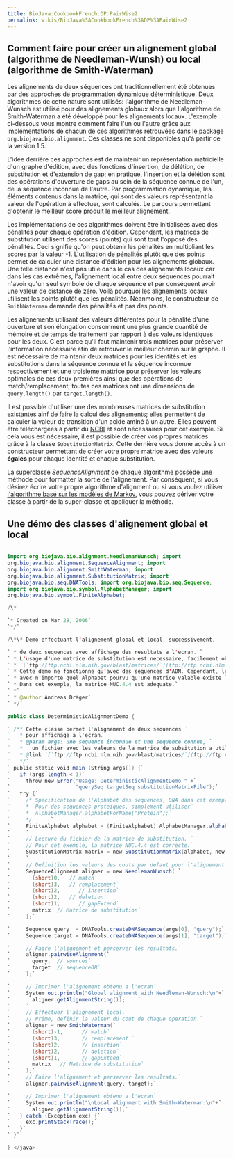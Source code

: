 ```yaml
---
title: BioJava:CookbookFrench:DP:PairWise2
permalink: wikis/BioJava%3ACookbookFrench%3ADP%3APairWise2
---
```


Comment faire pour créer un alignement global (algorithme de Needleman-Wunsh) ou local (algorithme de Smith-Waterman)
---------------------------------------------------------------------------------------------------------------------

Les alignements de deux séquences ont traditionnellement été obtenues
par des approches de programmation dynamique déterministique. Deux
algorithmes de cette nature sont utilisés: l'algorithme de
Needleman-Wunsch est utilisé pour des alignements globaux alors que
l'algorithme de Smith-Waterman a été développé pour les alignements
locaux. L'exemple ci-dessous vous montre comment faire l'un ou l'autre
grâce aux implémentations de chacun de ces algorithmes retrouvées dans
le package `org.biojava.bio.alignment`. Ces classes ne sont disponibles
qu'á partir de la version 1.5.

L'idée derrière ces approches est de maintenir un représentation
matricielle d'un graphe d'édition, avec des fonctions d'insertion, de
délétion, de substitution et d'extension de gap; en pratique,
l'insertion et la délétion sont des opérations d'ouverture de gaps au
sein de la séquence connue de l'un, de la séquence inconnue de l'autre.
Par programmation dynamique, les éléments contenus dans la matrice, qui
sont des valeurs représentant la valeur de l'opération à effectuer, sont
calculés. Le parcours permettant d'obtenir le meilleur score produit le
meilleur alignement.

Les implémentations de ces algorithmes doivent être initialisées avec
des pénalités pour chaque opération d'édition. Cependant, les matrices
de substitution utilisent des scores (points) qui sont tout l'opposé des
pénalités. Ceci signifie qu'on peut obtenir les pénalités en multipliant
les scores par la valeur -1. L'utilisation de pénalités plutôt que des
points permet de calculer une distance d'édition pour les alignements
globaux. Une telle distance n'est pas utile dans le cas des alignements
locaux car dans les cas extrêmes, l'alignement local entre deux
séquences pourrait n'avoir qu'un seul symbole de chaque séquence et par
conséquent avoir une valeur de distance de zéro. Voilà pourquoi les
alignements locaux utilisent les points plutôt que les pénalités.
Néanmoins, le constructeur de `SmithWaterman` demande des pénalités et
pas des points.

Les alignements utilisant des valeurs différentes pour la pénalité d'une
ouverture et son élongation consomment une plus grande quantité de
mémoire et de temps de traitement par rapport à des valeurs identiques
pour les deux. C'est parce qu'il faut maintenir trois matrices pour
préserver l'information nécessaire afin de retrouver le meilleur chemin
sur le graphe. Il est nécessaire de maintenir deux matrices pour les
identités et les substitutions dans la séquence connue et la séquence
inconnue respectivement et une troisieme mattrice pour préserver les
valeurs optimales de ces deux premières ainsi que des opérations de
match/remplacement; toutes ces matrices ont une dimensions de
`query.length()` par `target.length()`.

Il est possible d'utiliser une des nombreuses matrices de substitution
existantes ainf de faire la calcul des alignements; elles permettent de
calculer la valeur de transition d'un acide aminé à un autre. Elles
peuvent être téléchargées à partir du
[NCBI](ftp://ftp.ncbi.nlm.nih.gov/blast/matrices/) et sont nécessaires
pour cet exemple. Si cela vous est nécessaire, il est possible de créer
vos propres matrices grâce à la classe `SubstitutionMatrix`. Cette
dernière vous donne accès à un constructeur permettant de créer votre
propre matrice avec des valeurs **égales** pour chaque identité et
chaque substitution.

La superclasse *SequenceAlignment* de chaque algorithme possède une
méthode pour formatter la sortie de l'alignement. Par conséquent, si
vous désirez écrire votre propre algorithme d'alignment ou si vous
voulez utiliser [l'algorithme basé sur les modèles de
Markov](BioJava%3ACookbookFrench%3ADP%3APairWise "wikilink"), vous pouvez
dériver votre classe à partir de la super-classe et appliquer la
méthode.

Une démo des classes d'alignement global et local
-------------------------------------------------

```java import java.io.File;

import org.biojava.bio.alignment.NeedlemanWunsch; import
org.biojava.bio.alignment.SequenceAlignment; import
org.biojava.bio.alignment.SmithWaterman; import
org.biojava.bio.alignment.SubstitutionMatrix; import
org.biojava.bio.seq.DNATools; import org.biojava.bio.seq.Sequence;
import org.biojava.bio.symbol.AlphabetManager; import
org.biojava.bio.symbol.FiniteAlphabet;

/\*

`* Created on Mar 28, 2006`  
`*/`

/\*\* Demo effectuant l'alignement global et local, successivement,

` * de deux sequences avec affichage des resultats a l'ecran. `  
` * L'usage d'une matrice de substitution est necessaire, facilement obtenues via`  
` * `[`ftp://ftp.ncbi.nlm.nih.gov/blast/matrices/`](ftp://ftp.ncbi.nlm.nih.gov/blast/matrices/)  
` * Cette demo ne fonctionne qu'avec des sequences d'ADN. Cependant, les algorithmes fonctionnent `  
` * avec n'importe quel Alphabet pourvu qu'une matrice valable existe `  
` * Dans cet exemple, la matrice NUC.4.4 est adequate.`  
` *`  
` * @author Andreas Dräger`  
` */`

public class DeterministicAlignmentDemo {

` /** Cette classe permet l'alignement de deux sequences `  
`   * pour affichage a l'ecran.`  
`   * @param args: une sequence inconnue et une sequence connue, `  
`   *   un fichier avec les valeurs de la matrice de subsitution a utiliser.`  
`   * @link `[`ftp://ftp.ncbi.nlm.nih.gov/blast/matrices/`](ftp://ftp.ncbi.nlm.nih.gov/blast/matrices/)  
`   */`  
` public static void main (String args[]) {`  
`   if (args.length < 3)`  
`     throw new Error("Usage: DeterministicAlignmentDemo " +`  
`                     "querySeq targetSeq substitutionMatrixFile");`  
`   try {`  
`     /* Specification de l'Alphabet des sequences, DNA dans cet exemple.`  
`     *  Pour des sequences proteiques, simplement utiliser`  
`     *  AlphabetManager.alphabetForName("Protein");`  
`     */      `  
`     FiniteAlphabet alphabet = (FiniteAlphabet) AlphabetManager.alphabetForName("DNA");`  
`     `  
`     // Lecture du fichier de la matrice de substitution. `  
`     // Pour cet exemple, la matrice NUC.4.4 est correcte.`  
`     SubstitutionMatrix matrix = new SubstitutionMatrix(alphabet, new File(args[2]));`  
`     `  
`     // Definition les valeurs des couts par defaut pour l'alignement global.`  
`     SequenceAlignment aligner = new NeedlemanWunsch( `  
`       (short)0,   // match`  
`       (short)3,   // remplacement`  
`       (short)2,      // insertion`  
`       (short)2,   // deletion`  
`       (short)1,      // gapExtend`  
`       matrix  // Matrice de substitution`  
`     );`

`     Sequence query  = DNATools.createDNASequence(args[0], "query");`  
`     Sequence target = DNATools.createDNASequence(args[1], "target");`

`     // Faire l'alignement et perserver les resultats.`  
`     aligner.pairwiseAlignment(`  
`       query,  // sources`  
`       target  // sequenceDB`  
`     );`

`     // Imprimer l'alignement obtenu a l'ecran`  
`     System.out.println("Global alignment with Needleman-Wunsch:\n"+`  
`       aligner.getAlignmentString());    `  
`     `  
`     // Effectuer l'alignement local. `  
`     // Primo, definir la valeur du cout de chaque operation.`  
`     aligner = new SmithWaterman(`  
`       (short)-1,      // match`  
`       (short)3,       // remplacement `  
`       (short)2,       // insertion`  
`       (short)2,       // deletion`  
`       (short)1,       // gapExtend`  
`       matrix   // Matrice de substitution`  
`     );`  
`     // Faire l'alignement et perserver les resultats.`  
`     aligner.pairwiseAlignment(query, target);`

`     // Imprimer l'alignement obtenu a l'ecran`  
`     System.out.println("\nLocal alignment with Smith-Waterman:\n"+`  
`       aligner.getAlignmentString());`  
`   } catch (Exception exc) {`  
`     exc.printStackTrace();`  
`   }`  
` }`

} </java>
